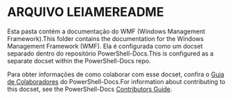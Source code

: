 # <a name="readme"></a><span data-ttu-id="d9786-101">ARQUIVO LEIAME</span><span class="sxs-lookup"><span data-stu-id="d9786-101">README</span></span>

<span data-ttu-id="d9786-102">Esta pasta contém a documentação do WMF (Windows Management Framework).</span><span class="sxs-lookup"><span data-stu-id="d9786-102">This folder contains the documentation for the Windows Management Framework (WMF).</span></span>
<span data-ttu-id="d9786-103">Ela é configurada como um docset separado dentro do repositório PowerShell-Docs.</span><span class="sxs-lookup"><span data-stu-id="d9786-103">This is configured as a separate docset within the PowerShell-Docs repo.</span></span>

<span data-ttu-id="d9786-104">Para obter informações de como colaborar com esse docset, confira o [Guia de Colaboradores](https://github.com/PowerShell/PowerShell-Docs/blob/staging/CONTRIBUTING.md) do PowerShell-Docs.</span><span class="sxs-lookup"><span data-stu-id="d9786-104">For information about contributing to this docset, see the PowerShell-Docs [Contributors Guide](https://github.com/PowerShell/PowerShell-Docs/blob/staging/CONTRIBUTING.md).</span></span>